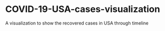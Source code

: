 # COVID-19-USA-cases-visualization
A visualization to show the recovered cases in USA through timeline

